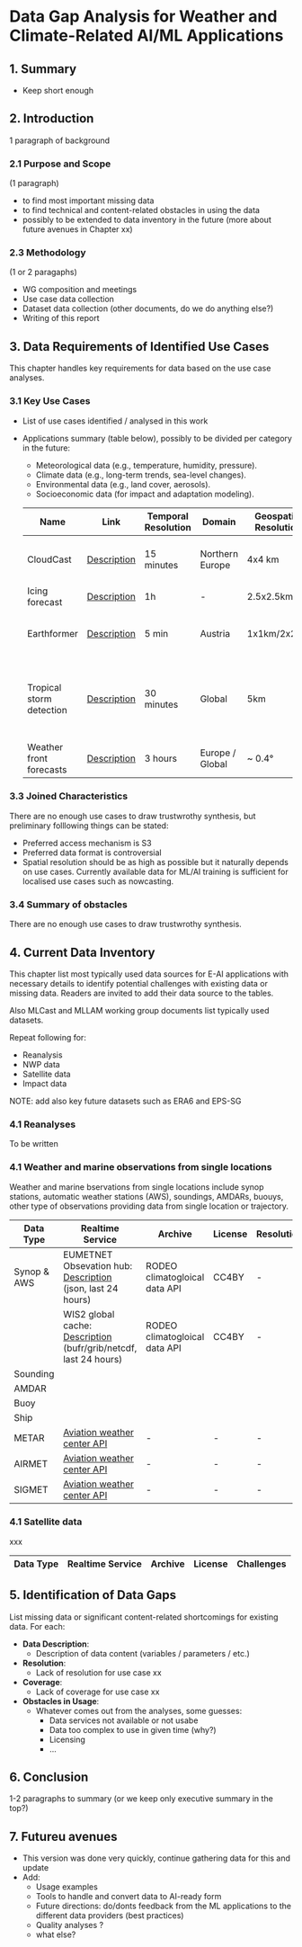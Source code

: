 # Data Gap Analysis for Weather and Climate-Related AI/ML Applications

## 1. Summary
- Keep short enough

## 2. Introduction

1 paragraph of background

### 2.1 Purpose and Scope
(1 paragraph)

- to find most important missing data
- to find technical and content-related obstacles in using the data
- possibly to be extended to data inventory in the future (more about future avenues in Chapter xx)

### 2.3 Methodology
(1 or 2 paragaphs)

- WG composition and meetings 
- Use case data collection
- Dataset data collection (other documents, do we do anything else?)
- Writing of this report


## 3. Data Requirements of Identified Use Cases
This chapter handles key requirements for data based on the use case analyses.

### 3.1 Key Use Cases
- List of use cases identified / analysed in this work 
- Applications summary (table below), possibly to be divided per category in the future:
  - Meteorological data (e.g., temperature, humidity, pressure).
  - Climate data (e.g., long-term trends, sea-level changes).
  - Environmental data (e.g., land cover, aerosols).
  - Socioeconomic data (for impact and adaptation modeling).


  | Name | Link | Temporal Resolution | Domain | Geospatial Resolution | Used Data | Data Format | Key Challenges |
  |------|------|---------------------|-------------|----------|------------|-------------|----------------|
  | CloudCast | [Description](../gap_analysis/use_cases/cloudcast.md) | 15 minutes | Northern Europe | 4x4 km | Effective cloudiness, ie. cloud fraction | Zarr | Poor quality and missing data  |
  | Icing forecast | [Description](use_cases/icing.md) | 1h | - |  2.5x2.5km | NWP/MEPS | Grib2  | - |
  | Earthformer | [Description](use_cases/multi_source_to_precipitation.md) | 5 min | Austria | 1x1km/2x2km | radar / SEVIRI / lightning / analyses | H5 --> tif | slow download |
  | Tropical storm detection | [Description](use_cases/tropical_storm_detection.md) | 30 minutes | Global | 5km | Infrared satellite images | GeoTiff | 1) Handling native format is challenging. 2) License restrictions for usage |
  | Weather front forecasts | [Description](use_cases/weather_front_analysis.md) | 3 hours | Europe / Global |  ~ 0.4° | ICON | Grib --> NetCDF |  - |

### 3.3 Joined Characteristics

There are no enough use cases to draw trustwrothy synthesis, but preliminary folllowing things can be stated: 

- Preferred access mechanism is S3
- Preferred data format is controversial
- Spatial resolution should be as high as possible but it naturally depends on use cases. Currently available data for ML/AI training is sufficient for localised use cases such as nowcasting.

### 3.4 Summary of obstacles

There are no enough use cases to draw trustwrothy synthesis. 

## 4. Current Data Inventory

This chapter list most typically used data sources for E-AI applications with necessary details to identify potential challenges with existing data or missing data. Readers are invited to add their data source to the tables.

Also MLCast and MLLAM working group documents list typically used datasets. 

Repeat following for:
- Reanalysis 
- NWP data
- Satellite data
- Impact data

NOTE: add also key future datasets such as ERA6 and EPS-SG

### 4.1 Reanalyses

To be written


### 4.1 Weather and marine observations from single locations

Weather and marine bservations from single locations include synop stations, automatic weather stations (AWS), soundings, AMDARs, buouys, other type of observations providing data from single location or trajectory.

| Data Type | Realtime Service | Archive | License | Resolution | Format | Time Range | Challenges |
|-----------|-----------------|---------|---------|------------|--------|------------|------------|
| Synop & AWS    | EUMETNET Obsevation hub: [Description](https://observations.eumetnet.eu/) (json, last 24 hours) |    RODEO climatogloical data API     |     CC4BY    |    -     | json | 24h | Doesn't include all stations, bufr      |
|               | WIS2 global cache: [Description](https://registry.opendata.aws/wis2-global-cache/) (bufr/grib/netcdf, last 24 hours)  |    RODEO climatogloical data API     |     CC4BY    |    -     | bufr | 24h | Doesn't include all stations, bufr      |
| Sounding  |                 |         |         |            | - | - |           |
| AMDAR     |                 |         |         |            | - | - |           |
| Buoy      |                 |         |         |            | - | - |           |
| Ship      |                 |         |         |            | - | - |           |
| METAR     | [Aviation weather center API](https://aviationweather.gov/data/api/) | - | - | - | - | - | - |
| AIRMET       | [Aviation weather center API](https://aviationweather.gov/data/api/) | - | - | - | - | - | - |
| SIGMET       | [Aviation weather center API](https://aviationweather.gov/data/api/) | - | - | - | - | - | - |


### 4.1 Satellite data

xxx

| Data Type | Realtime Service | Archive | License | Challenges |
|-----------|-----------------|---------|---------|-----------|


## 5. Identification of Data Gaps

List missing data or significant content-related shortcomings for existing data. For each: 

- **Data Description**:
  - Description of data content (variables / parameters / etc.)
- **Resolution**:
  - Lack of resolution for use case xx
- **Coverage**:
  - Lack of coverage for use case xx
- **Obstacles in Usage**:
  - Whatever comes out from the analyses, some guesses: 
    - Data services not available or not usabe
    - Data too complex to use in given time (why?)
    - Licensing
    - ... 

## 6. Conclusion

1-2 paragraphs to summary (or we keep only executive summary in the top?)

## 7. Futureu avenues

- This version was done very quickly, continue gathering data for this and update
- Add:
    - Usage examples
    - Tools to handle and convert data to AI-ready form
    - Future directions: do/donts feedback from the ML applications to the different data providers (best practices)
    - Quality analyses ?
    - what else?


    